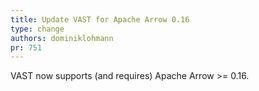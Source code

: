 ```yaml
---
title: Update VAST for Apache Arrow 0.16
type: change
authors: dominiklohmann
pr: 751
---
```


VAST now supports (and requires) Apache Arrow >= 0.16.
